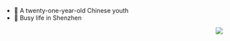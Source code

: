 * 🤩 A twenty-one-year-old Chinese youth
* 🥺 Busy life in Shenzhen


<img align="right" src="https://github-readme-stats.vercel.app/api?username=wen1014&show_icons=true&icon_color=CE1D2D&text_color=718096&bg_color=ffffff&hide_title=true" />
